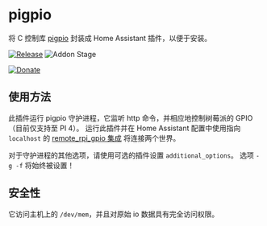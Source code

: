 # pigpio

将 C 控制库 [pigpio](https://github.com/joan2937/pigpio) 封装成 Home Assistant 插件，以便于安装。

[![Release][release-badge]][release]
![Addon Stage][stage-badge]

[![Donate][donation-badge]][donation-url]

## 使用方法

此插件运行 pigpio 守护进程，它监听 http 命令，并相应地控制树莓派的 GPIO（目前仅支持至 PI 4）。
运行此插件并在 Home Assistant 配置中使用指向 `localhost` 的 [remote_rpi_gpio 集成](https://www.home-assistant.io/integrations/remote_rpi_gpio/) 将连接两个世界。

对于守护进程的其他选项，请使用可选的插件设置 `additional_options`。
选项 `-g -f` 将始终被设置！

## 安全性

它访问主机上的 `/dev/mem`，并且对原始 io 数据具有完全访问权限。

[stage-badge]: https://img.shields.io/badge/Addon%20stage-stable-green.svg

[release-badge]: https://img.shields.io/badge/version-v1.5.3-blue.svg
[release]: https://github.com/Poeschl-HomeAssistant-Addons/pigpio/tree/v1.5.3

[donation-badge]: https://img.shields.io/badge/Buy%20me%20a%20coffee-%23d32f2f?logo=buy-me-a-coffee&style=for-the-badge&logoColor=white
[donation-url]: https://www.buymeacoffee.com/Poeschl